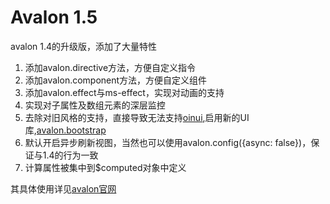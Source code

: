 # Avalon 1.5
avalon 1.4的升级版，添加了大量特性



1.  添加avalon.directive方法，方便自定义指令
2.  添加avalon.component方法，方便自定义组件
3.  添加avalon.effect与ms-effect，实现对动画的支持
4.  实现对子属性及数组元素的深层监控
5.  去除对旧风格的支持，直接导致无法支持[oinui](http://ued.qunar.com/oniui/home.htm),启用新的UI库,[avalon.bootstrap](https://github.com/RubyLouvre/avalon.bootstrap)
6.  默认开启异步刷新视图，当然也可以使用avalon.config({async: false})，保证与1.4的行为一致
7.  计算属性被集中到$computed对象中定义


其具体使用详见[avalon官网](http://avalonjs.github.io/)

